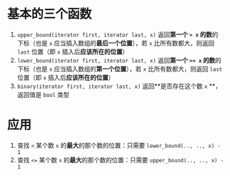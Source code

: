 # 基本的三个函数

1. `upper_bound(iterator first, iterator last, x)` 返回**第一个 `> x` 的数**的下标（也是 `x` 应当插入数组的**最后一个位置**），若 `x` 比所有数都大，则返回 `last` 位置（即 `x` 插入后**应该所在的位置**）
2. `lower_bound(iterator first, iterator last, x)` 返回**第一个 `>= x` 的数**的下标（也是 `x` 应当插入数组的**第一个位置**），若 `x` 比所有数都大，则返回 `last` 位置（即 `x` 插入后**应该所在的位置**）
3. `binary(iterator first, iterator last, x)` 返回**是否存在这个数 `x` **，返回值是 `bool` 类型

# 应用

1. 查找 `<` 某个数 `x` 的**最大**的那个数的位置：只需要 `lower_bound(.., .., x) - 1` 
2. 查找 `<=` 某个数 `x` 的**最大**的那个数的位置：只需要 `upper_bound(.., .., x) - 1` 